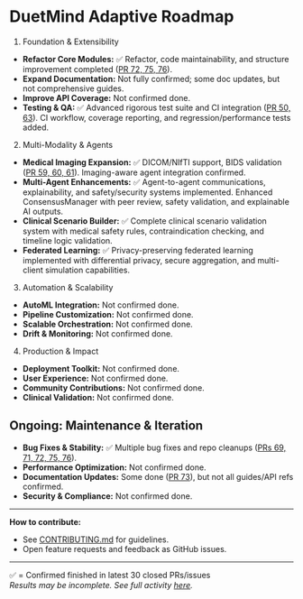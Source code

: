# DuetMind Adaptive Roadmap

1. Foundation & Extensibility
- **Refactor Core Modules:** ✅ Refactor, code maintainability, and structure improvement completed ([PR 72, 75, 76](https://github.com/V1B3hR/duetmind_adaptive/pulls?q=is%3Apr+is%3Aclosed)).
- **Expand Documentation:** Not fully confirmed; some doc updates, but not comprehensive guides.
- **Improve API Coverage:** Not confirmed done.
- **Testing & QA:** ✅ Advanced rigorous test suite and CI integration ([PR 50, 63](https://github.com/V1B3hR/duetmind_adaptive/pulls?q=is%3Apr+is%3Aclosed)). CI workflow, coverage reporting, and regression/performance tests added.

2. Multi-Modality & Agents
- **Medical Imaging Expansion:** ✅ DICOM/NIfTI support, BIDS validation ([PR 59, 60, 61](https://github.com/V1B3hR/duetmind_adaptive/pulls?q=is%3Apr+is%3Aclosed)). Imaging-aware agent integration confirmed.
- **Multi-Agent Enhancements:** ✅ Agent-to-agent communications, explainability, and safety/security systems implemented. Enhanced ConsensusManager with peer review, safety validation, and explainable AI outputs.
- **Clinical Scenario Builder:** ✅ Complete clinical scenario validation system with medical safety rules, contraindication checking, and timeline logic validation.
- **Federated Learning:** ✅ Privacy-preserving federated learning implemented with differential privacy, secure aggregation, and multi-client simulation capabilities.

3. Automation & Scalability
- **AutoML Integration:** Not confirmed done.
- **Pipeline Customization:** Not confirmed done.
- **Scalable Orchestration:** Not confirmed done.
- **Drift & Monitoring:** Not confirmed done.

4. Production & Impact
- **Deployment Toolkit:** Not confirmed done.
- **User Experience:** Not confirmed done.
- **Community Contributions:** Not confirmed done.
- **Clinical Validation:** Not confirmed done.

## Ongoing: Maintenance & Iteration
- **Bug Fixes & Stability:** ✅ Multiple bug fixes and repo cleanups ([PRs 69, 71, 72, 75, 76](https://github.com/V1B3hR/duetmind_adaptive/pulls?q=is%3Apr+is%3Aclosed)).
- **Performance Optimization:** Not confirmed done.
- **Documentation Updates:** Some done ([PR 73](https://github.com/V1B3hR/duetmind_adaptive/pull/73)), but not all guides/API refs confirmed.
- **Security & Compliance:** Not confirmed done.

---

**How to contribute:**  
- See [CONTRIBUTING.md](CONTRIBUTING.md) for guidelines.
- Open feature requests and feedback as GitHub issues.

---

✅ = Confirmed finished in latest 30 closed PRs/issues  
*Results may be incomplete. See full activity [here](https://github.com/V1B3hR/duetmind_adaptive/pulls?q=is%3Apr+is%3Aclosed).*
